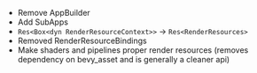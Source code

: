 * Remove AppBuilder
* Add SubApps
* `Res<Box<dyn RenderResourceContext>>` -> `Res<RenderResources>`
* Removed RenderResourceBindings
* Make shaders and pipelines proper render resources (removes dependency on bevy_asset and is generally a cleaner api)
